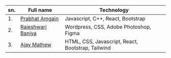 
<!-- Don't change the format of text -->

|sn. | Full name | Technology|
|----- | ------------------- | -----------------------|
|1. | [Prabhat Amgain](https://github.com/Prabhat147) |Javascript, C++, React, Bootstrap|
|2. | [Rajeshwari Baniya](https://github.com/Rajeshwari1-1) | Wordpress, CSS, Adobe Photoshop, Figma |
|3. | [Ajay Mathew](https://github.com/ajay-007e) |HTML, CSS, Javascript, React, Bootstrap, Tailwind|


